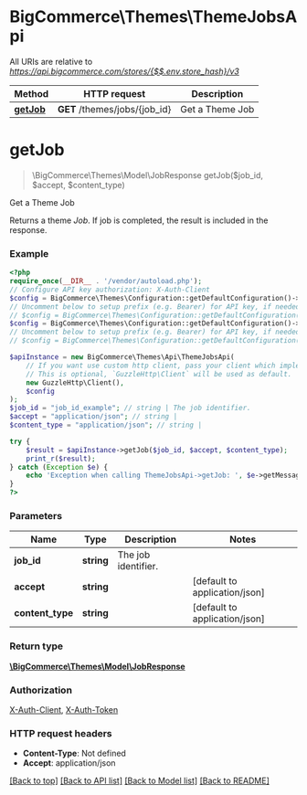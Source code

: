 # BigCommerce\Themes\ThemeJobsApi

All URIs are relative to *https://api.bigcommerce.com/stores/{$$.env.store_hash}/v3*

Method | HTTP request | Description
------------- | ------------- | -------------
[**getJob**](ThemeJobsApi.md#getjob) | **GET** /themes/jobs/{job_id} | Get a Theme Job

# **getJob**
> \BigCommerce\Themes\Model\JobResponse getJob($job_id, $accept, $content_type)

Get a Theme Job

Returns a theme *Job*. If job is completed, the result is included in the response.

### Example
```php
<?php
require_once(__DIR__ . '/vendor/autoload.php');
// Configure API key authorization: X-Auth-Client
$config = BigCommerce\Themes\Configuration::getDefaultConfiguration()->setApiKey('X-Auth-Client', 'YOUR_API_KEY');
// Uncomment below to setup prefix (e.g. Bearer) for API key, if needed
// $config = BigCommerce\Themes\Configuration::getDefaultConfiguration()->setApiKeyPrefix('X-Auth-Client', 'Bearer');// Configure API key authorization: X-Auth-Token
$config = BigCommerce\Themes\Configuration::getDefaultConfiguration()->setApiKey('X-Auth-Token', 'YOUR_API_KEY');
// Uncomment below to setup prefix (e.g. Bearer) for API key, if needed
// $config = BigCommerce\Themes\Configuration::getDefaultConfiguration()->setApiKeyPrefix('X-Auth-Token', 'Bearer');

$apiInstance = new BigCommerce\Themes\Api\ThemeJobsApi(
    // If you want use custom http client, pass your client which implements `GuzzleHttp\ClientInterface`.
    // This is optional, `GuzzleHttp\Client` will be used as default.
    new GuzzleHttp\Client(),
    $config
);
$job_id = "job_id_example"; // string | The job identifier.
$accept = "application/json"; // string | 
$content_type = "application/json"; // string | 

try {
    $result = $apiInstance->getJob($job_id, $accept, $content_type);
    print_r($result);
} catch (Exception $e) {
    echo 'Exception when calling ThemeJobsApi->getJob: ', $e->getMessage(), PHP_EOL;
}
?>
```

### Parameters

Name | Type | Description  | Notes
------------- | ------------- | ------------- | -------------
 **job_id** | **string**| The job identifier. |
 **accept** | **string**|  | [default to application/json]
 **content_type** | **string**|  | [default to application/json]

### Return type

[**\BigCommerce\Themes\Model\JobResponse**](../Model/JobResponse.md)

### Authorization

[X-Auth-Client](../../README.md#X-Auth-Client), [X-Auth-Token](../../README.md#X-Auth-Token)

### HTTP request headers

 - **Content-Type**: Not defined
 - **Accept**: application/json

[[Back to top]](#) [[Back to API list]](../../README.md#documentation-for-api-endpoints) [[Back to Model list]](../../README.md#documentation-for-models) [[Back to README]](../../README.md)

